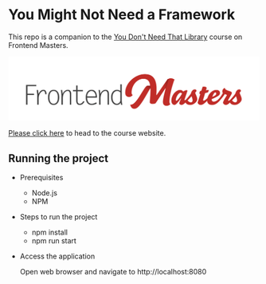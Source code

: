 # You Might Not Need a Framework

This repo is a companion to the [You Don't Need That Library][course] course on Frontend Masters.

[![Frontend Masters](public/images/FrontendMastersLogo.png)][fem]

[Please click here][website] to head to the course website.

[fem]: https://www.frontendmasters.com
[website]: https://firtman.github.io/vanilla/
[course]: https://frontendmasters.com/courses/vanilla-js-apps/

## Running the project

-   Prerequisites

    -   Node.js
    -   NPM

-   Steps to run the project
    -   npm install
    -   npm run start
-   Access the application

    Open web browser and navigate to http://localhost:8080
